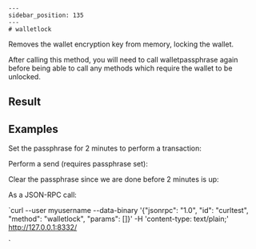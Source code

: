 
    ---
    sidebar_position: 135
    ---
    # walletlock

Removes the wallet encryption key from memory, locking the wallet.

After calling this method, you will need to call walletpassphrase again before being able to call any methods which require the wallet to be unlocked.

## Result

## Examples

Set the passphrase for 2 minutes to perform a transaction:

Perform a send (requires passphrase set):

Clear the passphrase since we are done before 2 minutes is up:

As a JSON-RPC call:

`curl --user myusername --data-binary '{"jsonrpc": "1.0", "id": "curltest", "method": "walletlock", "params": []}' -H 'content-type: text/plain;' http://127.0.0.1:8332/

`